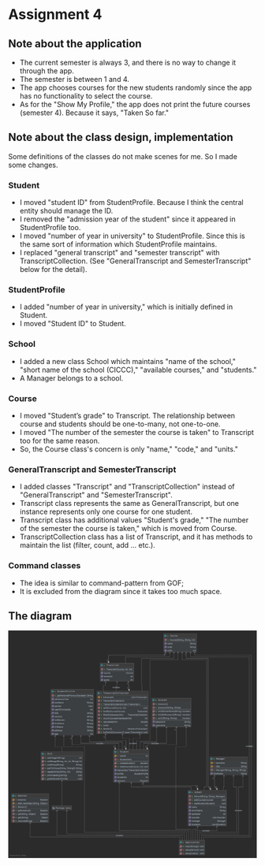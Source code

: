 # Assignment 4

## Note about the application

- The current semester is always 3, and there is no way to change it through the app.
- The semester is between 1 and 4.
- The app chooses courses for the new students randomly since the app has no functionality to select the course.
- As for the "Show My Profile," the app does not print the future courses (semester 4). Because it says, "Taken So far."


## Note about the class design, implementation

Some definitions of the classes do not make scenes for me. So I made some changes.

### Student

- I moved "student ID" from StudentProfile. Because I think the central entity should manage the ID.
- I removed the "admission year of the student" since it appeared in StudentProfile too.
- I moved "number of year in university" to StudentProfile. Since this is the same sort of information which StudentProfile maintains.
- I replaced "general transcript" and "semester transcript" with TranscriptCollection. (See "GeneralTranscript and SemesterTranscript" below for the detail).

### StudentProfile

- I added "number of year in university," which is initially defined in Student.
- I moved "Student ID" to Student.

### School

- I added a new class School which maintains "name of the school," "short name of the school (CICCC)," "available courses," and "students."
- A Manager belongs to a school.

### Course

- I moved "Student’s grade" to Transcript. The relationship between course and students should be one-to-many, not one-to-one.
- I moved "The number of the semester the course is taken" to Transcript too for the same reason.
- So, the Course class's concern is only "name," "code," and "units."

### GeneralTranscript and SemesterTranscript

- I added classes "Transcript" and "TranscriptCollection" instead of "GeneralTranscript" and "SemesterTranscript".
- Transcript class represents the same as GeneralTranscript, but one instance represents only one course for one student.
- Transcript class has additional values "Student's grade," "The number of the semester the course is taken," which is moved from Course.
- TranscriptCollection class has a list of Transcript, and it has methods to maintain the list (filter, count, add ... etc.).

### Command classes

- The idea is similar to command-pattern from GOF;
- It is excluded from the diagram since it takes too much space.


## The diagram

![application diagram](./application-diagram.png)